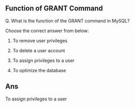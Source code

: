 ## Function of GRANT Command

Q. What is the function of the GRANT command in MySQL?

Choose the correct answer from below:

  1. To remove user privileges

  2. To delete a user account

  3. To assign privileges to a user

  4. To optimize the database


## Ans
To assign privileges to a user
